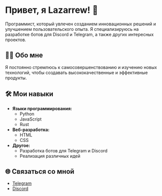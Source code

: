 # Привет, я Lazarrew! 👋

Программист, который увлечен созданием инновационных решений и улучшением пользовательского опыта. Я специализируюсь на разработке ботов для Discord и Telegram, а также других интересных проектов.

## 👨‍💻 Обо мне

Я постоянно стремлюсь к самосовершенствованию и изучению новых технологий, чтобы создавать высококачественные и эффективные продукты.

## 🛠️ Мои навыки

-   **Языки программирования:**
    -   Python
    -   JavaScript
    -   Rust
-   **Веб-разработка:**
    -   HTML
    -   CSS
-   **Другое:**
    -   Разработка ботов для Telegram и Discord
    -   Реализация различных идей

## 🌐 Связаться со мной

-   [Telegram](https://t.me/Lazarrew)
-   [Discord](https://discord.gg/MAc9YXnRsh)
